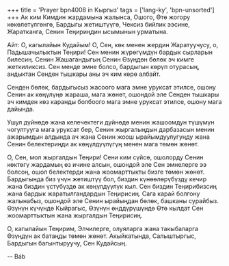 +++
title = 'Prayer bpn4008 in Кыргыз'
tags = ['lang-ky', 'bpn-unsorted']
+++
Ак ким Кимдин жардамына жалынса, Ошого, Өтө жогору көкөлөтүлгөнгө, Бардыгы жетиштүүгө, Чексиз бийлик ээсине, Жаратканга, Сенин Теңириңдин ысымынын урматына.

Айт: О, кагылайын Кудайым! О, Сен, көк менен жердин Жаратуучусу, о, Падышачылыктын Теңири! Сен менин жүрөгүмдүн бардык сырларын билесиң. Сенин Жашагандыгың Сенин Өзүңдөн бөлөк эч кимге жеткиликсиз. Сен менде эмне болсо, бардыгын көрүп отурасың, андыктан Сенден тышкары аны эч ким көрө албайт.

Сенден бөлөк, бардыгысыз жасоого мага эмне уруксат этилсе, ошону Сенин ак көңүлүңө жараша, мага жөнөт, ошондой эле Сенден тышкары эч кимден көз каранды болбоого мага эмне уруксат этилсе, ошону мага дайында.

Ушул дүйнөдө жана келечектеги дүйнөдө менин жашоомдун түшүмүн чогултууга мага уруксат бер, Сенин жыргалыңдын дарбазасын менин ажарымдын алдында ач жана Сенин жоош ырайымдуулугуңду жана Сенин белектериңди ак көңүлдүүлүгүң менен мага төмөн жөнөт.

О, Сен, мол жыргалдын Теңири! Сени ким сүйсө, ошолорду Сенин көктөгү жардамың өз ичине алсын, ошондой эле Сен эмнелерге ээ болсоң, ошол белектерди жана жоомарттыкты бизге төмөн жөнөт. Бардыгында биз үчүн жетиштүү бол, биздин күнөөлөрүбүздү кечир жана биздин үстүбүздө ак көңүлдүүлүк кыл. Сен биздин Теңирибизсиң жана бардык жаратылгандардын Теңирисиң. Сага карай болгону жалынабыз, ошондой эле Сенин ырайыңдан бөлөк, башканы сурайбыз. Өзүнүн күчүндө Кыйрагыс, Өзүнүн өнддүрүшүндө Өтө кылдат Сен жоомарттыктын жана жыргалдын Теңирисиң.

О, кагылайын Теңирим, Элчилерге, олуяларга жана такыбаларга Өзүңдүн ак батаңды төмөн жөнөт. Акыйкатында, Салыштыргыс, Бардыгын багынтыруучу, Сен Кудайсың.

-- Báb
